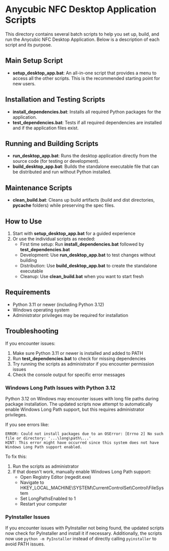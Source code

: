 # Anycubic NFC Desktop Application Scripts

This directory contains several batch scripts to help you set up, build, and run the Anycubic NFC Desktop Application. Below is a description of each script and its purpose.

## Main Setup Script

- **setup_desktop_app.bat**: An all-in-one script that provides a menu to access all the other scripts. This is the recommended starting point for new users.

## Installation and Testing Scripts

- **install_dependencies.bat**: Installs all required Python packages for the application.
- **test_dependencies.bat**: Tests if all required dependencies are installed and if the application files exist.

## Running and Building Scripts

- **run_desktop_app.bat**: Runs the desktop application directly from the source code (for testing or development).
- **build_desktop_app.bat**: Builds the standalone executable file that can be distributed and run without Python installed.

## Maintenance Scripts

- **clean_build.bat**: Cleans up build artifacts (build and dist directories, __pycache__ folders) while preserving the spec files.

## How to Use

1. Start with **setup_desktop_app.bat** for a guided experience
2. Or use the individual scripts as needed:
   - First time setup: Run **install_dependencies.bat** followed by **test_dependencies.bat**
   - Development: Use **run_desktop_app.bat** to test changes without building
   - Distribution: Use **build_desktop_app.bat** to create the standalone executable
   - Cleanup: Use **clean_build.bat** when you want to start fresh

## Requirements

- Python 3.11 or newer (including Python 3.12)
- Windows operating system
- Administrator privileges may be required for installation

## Troubleshooting

If you encounter issues:

1. Make sure Python 3.11 or newer is installed and added to PATH
2. Run **test_dependencies.bat** to check for missing dependencies
3. Try running the scripts as administrator if you encounter permission issues
4. Check the console output for specific error messages

### Windows Long Path Issues with Python 3.12

Python 3.12 on Windows may encounter issues with long file paths during package installation. The updated scripts now attempt to automatically enable Windows Long Path support, but this requires administrator privileges.

If you see errors like:

```
ERROR: Could not install packages due to an OSError: [Errno 2] No such file or directory: '...\long\path\...'
HINT: This error might have occurred since this system does not have Windows Long Path support enabled.
```

To fix this:

1. Run the scripts as administrator
2. If that doesn't work, manually enable Windows Long Path support:
   - Open Registry Editor (regedit.exe)
   - Navigate to HKEY_LOCAL_MACHINE\SYSTEM\CurrentControlSet\Control\FileSystem
   - Set LongPathsEnabled to 1
   - Restart your computer

### PyInstaller Issues

If you encounter issues with PyInstaller not being found, the updated scripts now check for PyInstaller and install it if necessary. Additionally, the scripts now use `python -m PyInstaller` instead of directly calling `pyinstaller` to avoid PATH issues.
